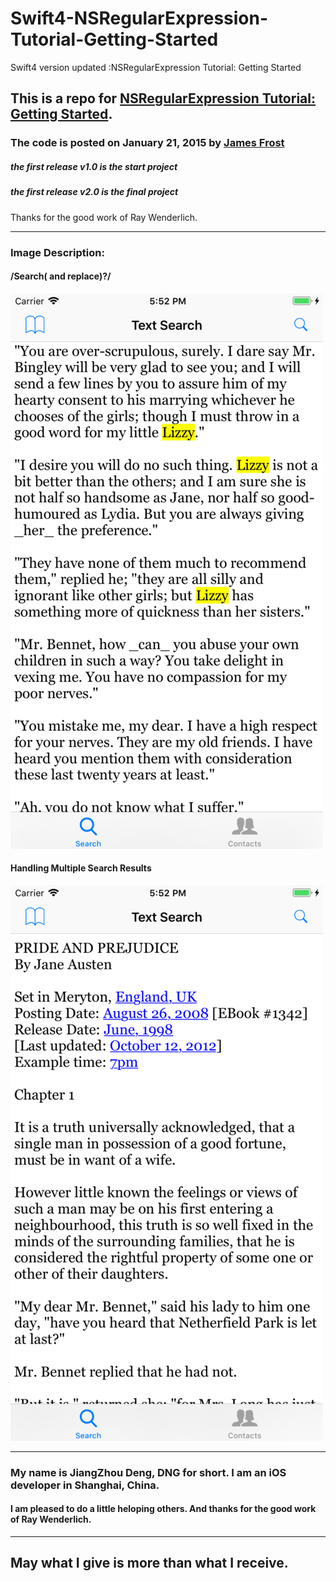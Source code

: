 # Swift4-NSRegularExpression-Tutorial-Getting-Started
Swift4 version updated :NSRegularExpression Tutorial: Getting Started


## This is a repo for [NSRegularExpression Tutorial: Getting Started](https://www.raywenderlich.com/86205/nsregularexpression-swift-tutorial).

### The code is posted on  January 21, 2015 by [James Frost](http://jamesfrost.co.uk)


##### the first release v1.0 is the start project

##### the first release v2.0 is the final project


Thanks for the good work of Ray Wenderlich.

<hr>


### Image Description:

#### /Search( and replace)?/

<img src="img/newOne.png">

#### Handling Multiple Search Results

<img src="img/newTwo.png">


<hr>

### My name is JiangZhou Deng, DNG for short. I am an iOS developer in Shanghai, China.

#### I am pleased to do a little heloping others. And thanks for the good work of Ray Wenderlich.


<hr>

## May what I give is more than what I receive.
